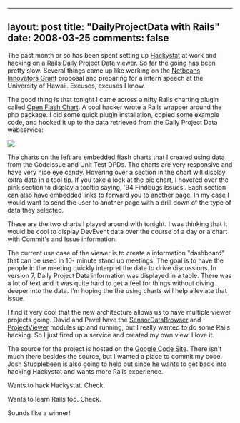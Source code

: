 
---
layout: post
title: "DailyProjectData with Rails"
date: 2008-03-25
comments: false
---


The past month or so has been spent setting up [Hackystat][1] at work and hacking on a Rails [Daily Project Data][2] viewer. So far the going has been pretty slow. Several things came up like working on 
the [Netbeans Innovators Grant][3] proposal and preparing for a intern speech at the University of Hawaii.
Excuses, excuses I know.

The good thing is that tonight I came across a nifty Rails charting plugin called [Open Flash Chart][4]. A cool hacker wrote a Rails wrapper around the php package. I did some quick plugin installation, copied some example code, and hooked it up to the data retrieved from the Daily Project Data webservice:

[![][5] ][6] 

The charts on the left are embedded flash charts that I created using data from the CodeIssue and Unit 
Test DPDs. The charts are very responsive and have very nice eye candy. Hovering over a section in the 
chart will display extra data in a tool tip. If you take a look at the pie chart, I hovered over the pink 
section to display a tooltip saying, '94 Findbugs Issues'. Each section can also have embedded links to 
forward you to another page. In my case I would want to send the user to another page with a drill down 
of the type of data they selected.

These are the two charts I played around with tonight. I was thinking that it would be cool to display DevEvent data over the course of a day or a chart with Commit's and Issue information.

The current use case of the viewer is to create a information "dashboard" that can be used in 10- minute 
stand up meetings. The goal is to have the people in the meeting quickly interpret the data to drive 
discussions. In version 7, Daily Project Data information was displayed in a table. There was a lot of 
text and it was quite hard to get a feel for things without diving deeper into the data. I'm hoping the 
the using charts will help alleviate that issue.

I find it very cool that the new architecture allows us to have multiple viewer projects going. David and 
Pavel have the [SensorDataBrowser][7] and [ProjectViewer][8] modules up and running, but I really wanted 
to do some Rails hacking. So I just fired up a service and created my own view. I love it.

The source for the project is hosted on the [Google Code Site][9]. There isn't much there besides the 
source, but I wanted a place to commit my code. [Josh Stupplebeen][10] is also going to help out since 
he wants to get back into hacking Hackystat and wants more Rails experience.

Wants to hack Hackystat. Check.

Wants to learn Rails too. Check.

Sounds like a winner!



  [1]: http://code.google.com/p/hackystat/
  [2]: http://code.google.com/p/hackystat-analysis-dailyprojectdata/
  [3]: http://austenito.blogspot.com/2008/03/netbeans-innovators-grant.html
  [4]: http://pullmonkey.com/projects/open_flash_chart
  [5]: http://2.bp.blogspot.com/_gZ-LJtj9hxw/R-jqkZUygMI/AAAAAAAAAIA/FgLCZUtfC4I/s320/Screenshot-Mozilla+Firefox-1.png
  [6]: http://2.bp.blogspot.com/_gZ-LJtj9hxw/R-jqkZUygMI/AAAAAAAAAIA/FgLCZUtfC4I/s1600-h/Screenshot-Mozilla+Firefox-1.png
  [7]: http://code.google.com/p/hackystat-ui-sensordatabrowser/
  [8]: http://code.google.com/p/hackystat-ui-projectviewer/
  [9]: http://code.google.com/p/hackystat-viewer/
  [10]: http://jpstup.blogspot.com/
